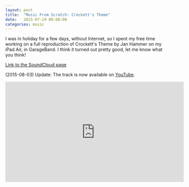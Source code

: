 ```yaml
---
layout: post
title:  "Music From Scratch: Crockett's Theme"
date:   2015-07-19 00:00:00
categories: music
---
```


I was in holiday for a few days, without Internet, so I spent my free time working on a full reproduction of Crockett's Theme by Jan Hammer on my iPad Air, in GarageBand. I think it turned out pretty good, let me know what you think!

[Link to the SoundCloud page][sc-crockett]

(2015-08-03) Update: The track is now available on [YouTube][youtube].

<div class="video-container">
<center><iframe width="560" height="315" src="https://www.youtube.com/embed/zREXa8R8Sbw" frameborder="0" allowfullscreen></iframe></center>
</div>

[sc-crockett]: https://soundcloud.com/bozbalci/crockett
[youtube]: https://www.youtube.com/watch?v=zREXa8R8Sbw
